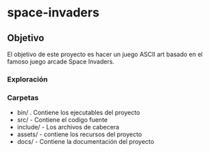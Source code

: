 # space-invaders

## Objetivo
El objetivo de este proyecto es hacer un juego ASCII art basado en el famoso juego arcade Space Invaders.

### Exploración



### Carpetas
- bin/ . Contiene los ejecutables del proyecto
- src/ - Contiene el codigo fuente
- include/ - Los archivos de cabecera
- assets/ - contiene los recursos del proyecto
- docs/ - Contiene la documentación del proyecto

